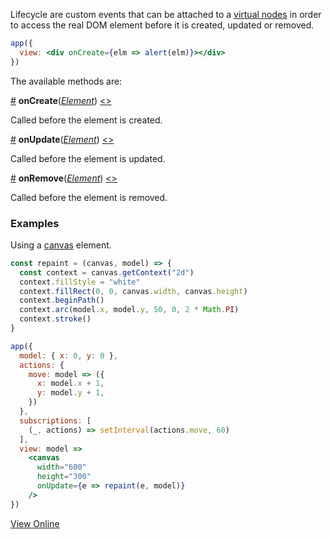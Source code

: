 Lifecycle are custom events that can be attached to a [virtual nodes](hyperapp/hyperapp/wiki/api#h) in order to access the real DOM element before it is created, updated or removed.

```jsx
app({
  view: <div onCreate={elm => alert(elm)}></div>
})
```

The available methods are:

<a name="oncreate"></a>[#](#oncreate) **onCreate**([_Element_](https://developer.mozilla.org/en-US/docs/Web/API/Element)) [<>](#)

Called before the element is created.

<a name="onupdate"></a>[#](#onupdate) **onUpdate**([_Element_](https://developer.mozilla.org/en-US/docs/Web/API/Element)) [<>](#)

Called before the element is updated.

<a name="onremove"></a>[#](#onremove) **onRemove**([_Element_](https://developer.mozilla.org/en-US/docs/Web/API/Element)) [<>](#)

Called before the element is removed.

### Examples
Using a [canvas](https://developer.mozilla.org/en-US/docs/Web/API/Canvas_API/Tutorial) element.

```jsx
const repaint = (canvas, model) => {
  const context = canvas.getContext("2d")
  context.fillStyle = "white"
  context.fillRect(0, 0, canvas.width, canvas.height)
  context.beginPath()
  context.arc(model.x, model.y, 50, 0, 2 * Math.PI)
  context.stroke()
}

app({
  model: { x: 0, y: 0 },
  actions: {
    move: model => ({
      x: model.x + 1,
      y: model.y + 1,
    })
  },
  subscriptions: [
    (_, actions) => setInterval(actions.move, 60)
  ],
  view: model =>
    <canvas
      width="600"
      height="300"
      onUpdate={e => repaint(e, model)}
    />
})
```

[View Online](http://codepen.io/jbucaran/pen/MJXMQZ)
